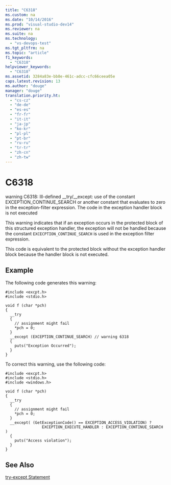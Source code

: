 ```yaml
---
title: "C6318"
ms.custom: na
ms.date: "10/14/2016"
ms.prod: "visual-studio-dev14"
ms.reviewer: na
ms.suite: na
ms.technology: 
  - "vs-devops-test"
ms.tgt_pltfrm: na
ms.topic: "article"
f1_keywords: 
  - "C6318"
helpviewer_keywords: 
  - "C6318"
ms.assetid: 3284a83e-bb8e-461c-adcc-cfc66ceea05e
caps.latest.revision: 13
ms.author: "douge"
manager: "douge"
translation.priority.ht: 
  - "cs-cz"
  - "de-de"
  - "es-es"
  - "fr-fr"
  - "it-it"
  - "ja-jp"
  - "ko-kr"
  - "pl-pl"
  - "pt-br"
  - "ru-ru"
  - "tr-tr"
  - "zh-cn"
  - "zh-tw"
---
```

# C6318
warning C6318: Ill-defined __try/\__except: use of the constant EXCEPTION_CONTINUE_SEARCH or another constant that evaluates to zero in the exception-filter expression. The code in the exception handler block is not executed  
  
 This warning indicates that if an exception occurs in the protected block of this structured exception handler, the exception will not be handled because the constant `EXCECPTION_CONTINUE_SEARCH` is used in the exception filter expression.  
  
 This code is equivalent to the protected block without the exception handler block because the handler block is not executed.  
  
## Example  
 The following code generates this warning:  
  
```  
#include <excpt.h>  
#include <stdio.h>  
  
void f (char *pch)  
{  
  __try   
  {  
    // assignment might fail  
    *pch = 0;  
  }   
  __except (EXCEPTION_CONTINUE_SEARCH) // warning 6318  
  {  
    puts("Exception Occurred");  
  }  
}  
```  
  
 To correct this warning, use the following code:  
  
```  
#include <excpt.h>  
#include <stdio.h>  
#include <windows.h>  
  
void f (char *pch)  
{  
  __try   
  {  
    // assignment might fail  
    *pch = 0;  
  }   
  __except( (GetExceptionCode() == EXCEPTION_ACCESS_VIOLATION) ?  
                EXCEPTION_EXECUTE_HANDLER : EXCEPTION_CONTINUE_SEARCH )  
  {  
    puts("Access violation");  
  }  
}   
```  
  
## See Also  
 [try-except Statement](../Topic/try-except%20Statement.md)